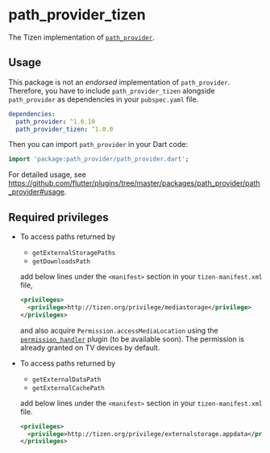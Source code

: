 # path_provider_tizen

The Tizen implementation of [`path_provider`](https://github.com/flutter/plugins/tree/master/packages/path_provider).

## Usage

This package is not an _endorsed_ implementation of `path_provider`. Therefore, you have to include `path_provider_tizen` alongside `path_provider` as dependencies in your `pubspec.yaml` file.

```yaml
dependencies:
  path_provider: ^1.6.10
  path_provider_tizen: ^1.0.0
```

Then you can import `path_provider` in your Dart code:

```dart
import 'package:path_provider/path_provider.dart';
```

For detailed usage, see https://github.com/flutter/plugins/tree/master/packages/path_provider/path_provider#usage.

## Required privileges

- To access paths returned by

  - `getExternalStoragePaths`
  - `getDownloadsPath`

  add below lines under the `<manifest>` section in your `tizen-manifest.xml` file,

  ```xml
  <privileges>
    <privilege>http://tizen.org/privilege/mediastorage</privilege>
  </privileges>
  ```

  and also acquire `Permission.accessMediaLocation` using the [`permission_handler`](https://pub.dev/packages/permission_handler_tizen) plugin (to be available soon). The permission is already granted on TV devices by default.

- To access paths returned by

  - `getExternalDataPath`
  - `getExternalCachePath`

  add below lines under the `<manifest>` section in your `tizen-manifest.xml` file.

  ```xml
  <privileges>
    <privilege>http://tizen.org/privilege/externalstorage.appdata</privilege>
  </privileges>
  ```
